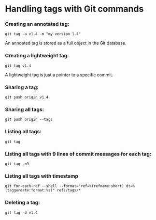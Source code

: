 # Handling tags with Git commands

### Creating an annotated tag:

```
git tag -a v1.4 -m "my version 1.4"
```

An annoated tag is stored as a full object in the Git database.

### Creating a lightweight tag:

```
git tag v1.4
```

A lightweight tag is just a pointer to a specific commit.

### Sharing a tag:

```
git push origin v1.4
```

### Sharing all tags:

```
git push origin --tags
```

### Listing all tags:

```
git tag
```

### Listing all tags with 9 lines of commit messages for each tag:

```
git tag -n9
```

### Listing all tags with timestamp

```
git for-each-ref --shell --format="ref=%(refname:short) dt=%(taggerdate:format:%s)" refs/tags/*
```

### Deleting a tag:

```
git tag -d v1.4
```
